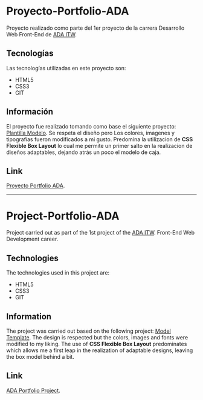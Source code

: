 # Proyecto-Portfolio-ADA

Proyecto realizado como parte del 1er proyecto de la carrera Desarrollo Web Front-End de [ADA ITW](https://adaitw.org/).


## Tecnologías

Las tecnologías utilizadas en este proyecto son:

- HTML5
- CSS3
- GIT

## Información

El proyecto fue realizado tomando como base el siguiente proyecto: [Plantilla Modelo](https://frontend-proyecto-portfolio.adaitw.org/).
Se respeta el diseño pero Los colores, imagenes y tipografías fueron modificados a mi gusto. Predomina la utilizacion de **CSS Flexible Box Layout**
lo cual me permite un primer salto en la realizacion de diseños adaptables, dejando atrás un poco el modelo de caja.

## Link

[Proyecto Portfolio ADA](https://jennimar17.github.io/Proyecto-Portfolio-ADA/).

-----------------------------------------------------------------------------------------

# Project-Portfolio-ADA

Project carried out as part of the 1st project of the [ADA ITW](https://adaitw.org/). Front-End Web Development career.


## Technologies

The technologies used in this project are:

- HTML5
- CSS3
- GIT

## Information

The project was carried out based on the following project: [Model Template](https://frontend-proyecto-portfolio.adaitw.org/).
The design is respected but the colors, images and fonts were modified to my liking. The use of **CSS Flexible Box Layout** predominates
which allows me a first leap in the realization of adaptable designs, leaving the box model behind a bit.

## Link

[ADA Portfolio Project](https://jennimar17.github.io/Proyecto-Portfolio-ADA/).

